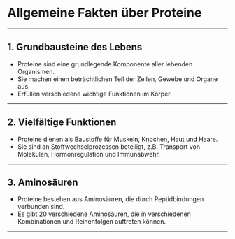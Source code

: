# Allgemeine Fakten über Proteine

---

## 1. Grundbausteine des Lebens

- Proteine sind eine grundlegende Komponente aller lebenden Organismen.
- Sie machen einen beträchtlichen Teil der Zellen, Gewebe und Organe aus.
- Erfüllen verschiedene wichtige Funktionen im Körper.

---

## 2. Vielfältige Funktionen

- Proteine dienen als Baustoffe für Muskeln, Knochen, Haut und Haare.
- Sie sind an Stoffwechselprozessen beteiligt, z.B. Transport von Molekülen, Hormonregulation und Immunabwehr.

---

## 3. Aminosäuren

- Proteine bestehen aus Aminosäuren, die durch Peptidbindungen verbunden sind.
- Es gibt 20 verschiedene Aminosäuren, die in verschiedenen Kombinationen und Reihenfolgen auftreten können.

---

